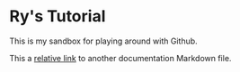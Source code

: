 # Ry's Tutorial

This is my sandbox for playing around with Github.

This a [relative link](misc.md) to another documentation Markdown file.